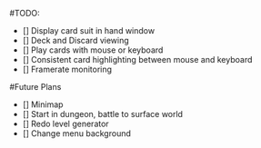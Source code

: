 #TODO:
- [] Display card suit in hand window
- [] Deck and Discard viewing
- [] Play cards with mouse or keyboard
- [] Consistent card highlighting between mouse and keyboard
- [] Framerate monitoring

#Future Plans
- [] Minimap
- [] Start in dungeon, battle to surface world
- [] Redo level generator
- [] Change menu background
